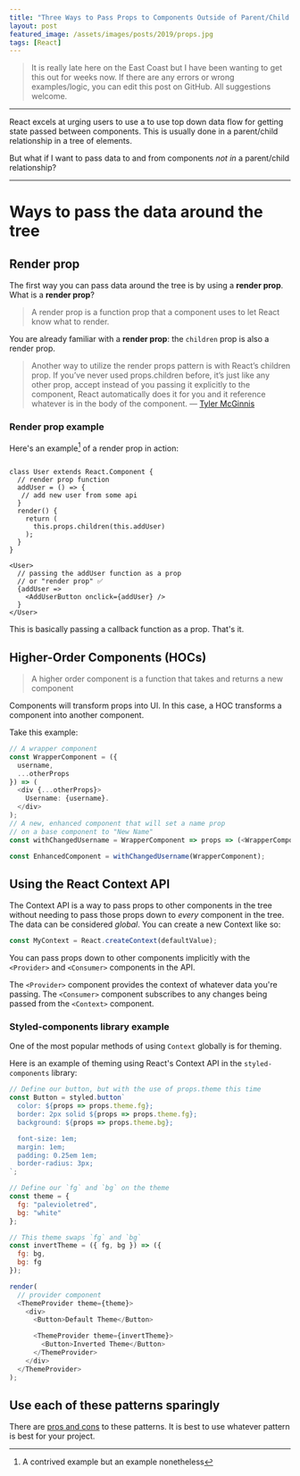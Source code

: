 ```yaml
---
title: "Three Ways to Pass Props to Components Outside of Parent/Child Relationships"
layout: post
featured_image: /assets/images/posts/2019/props.jpg
tags: [React]
---
```


> It is really late here on the East Coast but I have been wanting to get this out for weeks now. If there are any errors or wrong examples/logic, you can edit this post on GitHub. All suggestions welcome.

---

React excels at urging users to use a to use top down data flow for getting state passed between components. This is usually done in a parent/child relationship in a tree of elements.

But what if I want to pass data to and from components *not in* a parent/child relationship?

---

# Ways to pass the data around the tree

## Render prop

The first way you can pass data around the tree is by using a **render prop**. What is a **render prop**?

> A render prop is a function prop that a component uses to let React know what to render.

You are already familiar with a **render prop**: the `children` prop is also a render prop.

> Another way to utilize the render props pattern is with React’s children prop. If you’ve never used props.children before, it’s just like any other prop, accept instead of you passing it explicitly to the component, React automatically does it for you and it reference whatever is in the body of the component.
> — [Tyler McGinnis](https://tylermcginnis.com/react-render-props/)

### Render prop example

Here's an example[^1] of a render prop in action:

```js{3,15}

class User extends React.Component {
  // render prop function
  addUser = () => {
   // add new user from some api
  }
  render() {
    return (
      this.props.children(this.addUser)
    );
  }
}

<User>
  // passing the addUser function as a prop
  // or "render prop" ✅
  {addUser =>
    <AddUserButton onclick={addUser} />
  }
</User>
```

This is basically passing a callback function as a prop. That's it.

## Higher-Order Components (HOCs)

> A higher order component is a function that takes and returns a new component

Components will transform props into UI. In this case, a HOC transforms a component into another component.

Take this example:

```js
// A wrapper component
const WrapperComponent = ({
  username,
  ...otherProps
}) => (
  <div {...otherProps}>
    Username: {username}.
  </div>
);
// A new, enhanced component that will set a name prop
// on a base component to "New Name"
const withChangedUsername = WrapperComponent => props => (<WrapperComponent {...props} username="bored potato"/>);

const EnhancedComponent = withChangedUsername(WrapperComponent);
```

## Using the React Context API

The Context API is a way to pass props to other components in the tree without needing to pass those props down to *every* component in the tree. The data can be considered *global*.
You can create a new Context like so:

```js
const MyContext = React.createContext(defaultValue);
```

You can pass props down to other components implicitly with the `<Provider>` and `<Consumer>` components in the API.

The `<Provider>` component provides the context of whatever data you're passing. The `<Consumer>` component subscribes to any changes being passed from the `<Context>` component.

### Styled-components library example

One of the most popular methods of using `Context` globally is for theming.

Here is an example of theming using React's Context API in the `styled-components` library:

```js
// Define our button, but with the use of props.theme this time
const Button = styled.button`
  color: ${props => props.theme.fg};
  border: 2px solid ${props => props.theme.fg};
  background: ${props => props.theme.bg};

  font-size: 1em;
  margin: 1em;
  padding: 0.25em 1em;
  border-radius: 3px;
`;

// Define our `fg` and `bg` on the theme
const theme = {
  fg: "palevioletred",
  bg: "white"
};

// This theme swaps `fg` and `bg`
const invertTheme = ({ fg, bg }) => ({
  fg: bg,
  bg: fg
});

render(
  // provider component
  <ThemeProvider theme={theme}>
    <div>
      <Button>Default Theme</Button>

      <ThemeProvider theme={invertTheme}>
        <Button>Inverted Theme</Button>
      </ThemeProvider>
    </div>
  </ThemeProvider>
);
```
## Use each of these patterns sparingly

There are [pros and cons](https://pawelgrzybek.com/cross-cutting-functionality-in-react-using-higher-order-components-render-props-and-hooks/) to these patterns. It is best to use whatever pattern is best for your project.

[^1]: A contrived example but an example nonetheless
